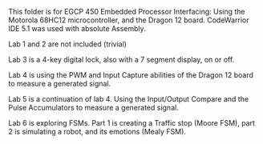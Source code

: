 This folder is for EGCP 450 Embedded Processor Interfacing: Using the Motorola 68HC12 microcontroller, and the 
Dragon 12 board. CodeWarrior IDE 5.1 was used with absolute Assembly. 

Lab 1 and 2 are not included (trivial)

Lab 3 is a 4-key digital lock, also with a 7 segment display, on or off.

Lab 4 is using the PWM and Input Capture abilities of the Dragon 12 board to measure a generated signal.

Lab 5 is a continuation of lab 4. Using the Input/Output Compare and the Pulse Accumulators to measure a generated signal.

Lab 6 is exploring FSMs. Part 1 is creating a Traffic stop (Moore FSM), part 2 is simulating a robot, and its emotions (Mealy FSM). 
